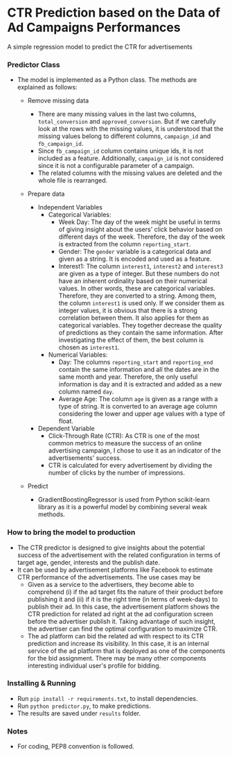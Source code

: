 # CTR Prediction based on the Data of Ad Campaigns Performances

A simple regression model to predict the CTR for advertisements

### Predictor Class
* The model is implemented as a Python class. The methods are explained as follows:
	* Remove missing data
		* There are many missing values in the last two columns, `total_conversion` and `approved_conversion`. But if we carefully look at the rows with the missing values, it is understood that the missing values belong to different columns, `campaign_id` and `fb_campaign_id`. 
		* Since `fb_campaign_id` column contains unique ids, it is not included as a feature. Additionally, `campaign_id` is not considered since it is not a configurable parameter of a campaign.
		* The related columns with the missing values are deleted and the whole file is rearranged.

	* Prepare data
		* Independent Variables
			* Categorical Variables: 
				* Week Day: The day of the week might be useful in terms of giving insight about the users' click behavior based on different days of the week. Therefore, the day of the week is extracted from the column `reporting_start`. 
				* Gender: The `gender` variable is a categorical data and given as a string. It is encoded and used as a feature. 
				* Interest1: The column `interest1`, `interest2` and `interest3` are given as a type of integer. But these numbers do not have an inherent ordinality based on their numerical values. In other words, these are categorical variables. Therefore, they are converted to a string. Among them, the column `interest1` is used only. If we consider them as integer values, it is obvious that there is a strong correlation between them. It also applies for them as categorical variables. They together decrease the quality of predictions as they contain the same information. After investigating the effect of them, the best column is chosen as `interest1`.
			* Numerical Variables: 
				* Day: The columns `reporting_start` and `reporting_end` contain the same information and all the dates are in the same month and year. Therefore, the only useful information is day and it is extracted and added as a new column named `day`.
				* Average Age: The column `age` is given as a range with a type of string. It is converted to an average age column considering the lower and upper age values with a type of float.
		* Dependent Variable
			* Click-Through Rate (CTR): As CTR is one of the most common metrics to measure the success of an online advertising campaign, I chose to use it as an indicator of the advertisements' success.
			* CTR is calculated for every advertisement by dividing the number of clicks by the number of impressions.
	* Predict
		* GradientBoostingRegressor is used from Python scikit-learn library as it is a powerful model by combining several weak methods.

### How to bring the model to production
* The CTR predictor is designed to give insights about the potential success of the advertisement with the related configuration in terms of target age, gender, interests and the publish date. 
* It can be used by advertisement platforms like Facebook to estimate CTR performance of the advertisements. The use cases may be
    * Given as a service to the advertisers, they become able to comprehend (i) if the ad target fits the nature of their product before publishing it and (ii) if it is the right time (in terms of week-days) to publish their ad. In this case, the advertisement platform shows the CTR prediction for related ad right at the ad configuration screen before the advertiser publish it. Taking advantage of such insight, the advertiser can find the optimal configuration to maximize CTR.
    * The ad platform can bid the related ad with respect to its CTR prediction and increase its visibility. In this case, it is an internal service of the ad platform that is deployed as one of the components for the bid assignment. There may be many other components interesting individual user's profile for bidding.

### Installing & Running
* Run `pip install -r requirements.txt`, to install dependencies.
* Run `python predictor.py`, to make predictions.
* The results are saved under `results` folder.

### Notes

* For coding, PEP8 convention is followed.